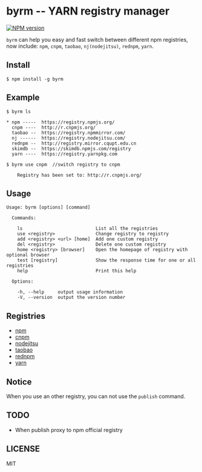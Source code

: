 byrm -- YARN registry manager
===

[![NPM version][npm-image]][npm-url]

`byrm` can help you easy and fast switch between different npm registries,
now include: `npm`, `cnpm`, `taobao`, `nj(nodejitsu)`, `rednpm`, `yarn`.

## Install

```
$ npm install -g byrm
```

## Example
```
$ byrm ls

* npm -----  https://registry.npmjs.org/
  cnpm ----  http://r.cnpmjs.org/
  taobao --  https://registry.npmmirror.com/
  nj ------  https://registry.nodejitsu.com/
  rednpm --  http://registry.mirror.cqupt.edu.cn
  skimdb --  https://skimdb.npmjs.com/registry
  yarn ----  https://registry.yarnpkg.com

```

```
$ byrm use cnpm  //switch registry to cnpm

    Registry has been set to: http://r.cnpmjs.org/

```

## Usage

```
Usage: byrm [options] [command]

  Commands:

    ls                           List all the registries
    use <registry>               Change registry to registry
    add <registry> <url> [home]  Add one custom registry
    del <registry>               Delete one custom registry
    home <registry> [browser]    Open the homepage of registry with optional browser
    test [registry]              Show the response time for one or all registries
    help                         Print this help

  Options:

    -h, --help     output usage information
    -V, --version  output the version number
```

## Registries

* [npm](https://www.npmjs.org)
* [cnpm](http://cnpmjs.org)
* [nodejitsu](https://www.nodejitsu.com)
* [taobao](http://npmmirror.com)
* [rednpm](http://npm.mirror.cqupt.edu.cn)
* [yarn](https://registry.yarnpkg.com)

## Notice

When you use an other registry, you can not use the `publish` command.

## TODO

* When publish proxy to npm official registry

## LICENSE
MIT


[npm-image]: https://img.shields.io/npm/v/byrm.svg?style=flat-square
[npm-url]: https://npmjs.org/package/byrm